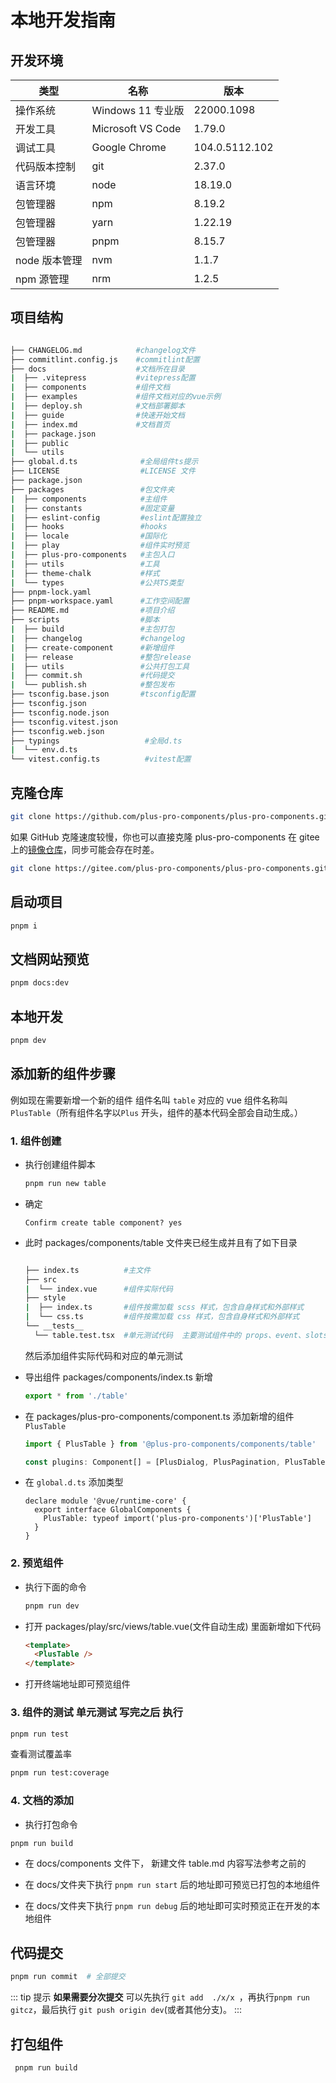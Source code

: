 # 本地开发指南

## 开发环境

| 类型          | 名称              | 版本           |
| ------------- | ----------------- | -------------- |
| 操作系统      | Windows 11 专业版 | 22000.1098     |
| 开发工具      | Microsoft VS Code | 1.79.0         |
| 调试工具      | Google Chrome     | 104.0.5112.102 |
| 代码版本控制  | git               | 2.37.0         |
| 语言环境      | node              | 18.19.0        |
| 包管理器      | npm               | 8.19.2         |
| 包管理器      | yarn              | 1.22.19        |
| 包管理器      | pnpm              | 8.15.7         |
| node 版本管理 | nvm               | 1.1.7          |
| npm 源管理    | nrm               | 1.2.5          |

## 项目结构

```sh

├── CHANGELOG.md            #changelog文件
├── commitlint.config.js    #commitlint配置
├── docs                    #文档所在目录
|  ├── .vitepress           #vitepress配置
|  ├── components           #组件文档
|  ├── examples             #组件文档对应的vue示例
|  ├── deploy.sh            #文档部署脚本
|  ├── guide                #快速开始文档
|  ├── index.md             #文档首页
|  ├── package.json
|  ├── public
|  └── utils
├── global.d.ts              #全局组件ts提示
├── LICENSE                  #LICENSE 文件
├── package.json
├── packages                 #包文件夹
|  ├── components            #主组件
|  ├── constants             #固定变量
|  ├── eslint-config         #eslint配置独立
|  ├── hooks                 #hooks
|  ├── locale                #国际化
|  ├── play                  #组件实时预览
|  ├── plus-pro-components   #主包入口
|  ├── utils                 #工具
|  ├── theme-chalk           #样式
|  └── types                 #公共TS类型
├── pnpm-lock.yaml
├── pnpm-workspace.yaml      #工作空间配置
├── README.md                #项目介绍
├── scripts                  #脚本
|  ├── build                 #主包打包
|  ├── changelog             #changelog
|  ├── create-component      #新增组件
|  ├── release               #整包release
|  ├── utils                 #公共打包工具
|  ├── commit.sh             #代码提交
|  └── publish.sh            #整包发布
├── tsconfig.base.json       #tsconfig配置
├── tsconfig.json
├── tsconfig.node.json
├── tsconfig.vitest.json
├── tsconfig.web.json
├── typings                   #全局d.ts
|  └── env.d.ts
└── vitest.config.ts          #vitest配置

```

## 克隆仓库

```sh
git clone https://github.com/plus-pro-components/plus-pro-components.git
```

如果 GitHub 克隆速度较慢，你也可以直接克隆 plus-pro-components 在 gitee 上的[镜像仓库](https://gitee.com/plus-pro-components/plus-pro-components.git)，同步可能会存在时差。

```bash
git clone https://gitee.com/plus-pro-components/plus-pro-components.git
```

## 启动项目

```sh
pnpm i
```

## 文档网站预览

```sh
pnpm docs:dev
```

## 本地开发

```sh
pnpm dev
```

## 添加新的组件步骤

例如现在需要新增一个新的组件 组件名叫 `table` 对应的 vue 组件名称叫 `PlusTable`（所有组件名字以`Plus` 开头，组件的基本代码全部会自动生成。）

### 1. 组件创建

- 执行创建组件脚本

  ```sh
  pnpm run new table
  ```

- 确定

  ```
  Confirm create table component? yes
  ```

- 此时 packages/components/table 文件夹已经生成并且有了如下目录

  ```sh

  ├── index.ts          #主文件
  ├── src
  |  └── index.vue      #组件实际代码
  ├── style
  |  ├── index.ts       #组件按需加载 scss 样式，包含自身样式和外部样式
  |  └── css.ts         #组件按需加载 css 样式，包含自身样式和外部样式
  └── __tests__
    └── table.test.tsx  #单元测试代码  主要测试组件中的 props、event、slots、样式、CSS class 名、生命周期钩子，和其他相关的问题。
  ```

  然后添加组件实际代码和对应的单元测试

- 导出组件
  packages/components/index.ts 新增

  ```ts
  export * from './table'
  ```

- 在 packages/plus-pro-components/component.ts 添加新增的组件 `PlusTable`

  ```js
  import { PlusTable } from '@plus-pro-components/components/table'

  const plugins: Component[] = [PlusDialog, PlusPagination, PlusTable]
  ```

- 在 `global.d.ts` 添加类型

  ```ts{3}
  declare module '@vue/runtime-core' {
    export interface GlobalComponents {
      PlusTable: typeof import('plus-pro-components')['PlusTable']
    }
  }
  ```

### 2. 预览组件

- 执行下面的命令

  ```sh
  pnpm run dev
  ```

- 打开 packages/play/src/views/table.vue(文件自动生成) 里面新增如下代码

  ```html
  <template>
    <PlusTable />
  </template>
  ```

- 打开终端地址即可预览组件

### 3. 组件的测试 单元测试 写完之后 执行

```sh
pnpm run test
```

查看测试覆盖率

```sh
pnpm run test:coverage
```

### 4. 文档的添加

- 执行打包命令

```sh
pnpm run build
```

- 在 docs/components 文件下， 新建文件 table.md 内容写法参考之前的

- 在 docs/文件夹下执行 `pnpm run start` 后的地址即可预览已打包的本地组件

- 在 docs/文件夹下执行 `pnpm run debug` 后的地址即可实时预览正在开发的本地组件

## 代码提交

```sh
pnpm run commit  # 全部提交
```

::: tip 提示
**如果需要分次提交** 可以先执行 `git add  ./x/x `，再执行`pnpm run gitcz`，最后执行 `git push origin dev`(或者其他分支)。
:::

## 打包组件

```sh
 pnpm run build
```
